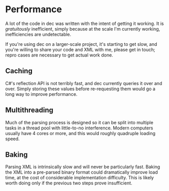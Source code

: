 # Performance

A lot of the code in dec was written with the intent of getting it working. It is *gratuitously* inefficient, simply because at the scale I'm currently working, inefficiencies are undetectable.

If you're using dec on a larger-scale project, it's starting to get slow, and you're willing to share your code and XML with me, please get in touch; repro cases are necessary to get actual work done.

## Caching

C#'s reflection API is not terribly fast, and dec currently queries it over and over. Simply storing these values before re-requesting them would go a long way to improve performance.

## Multithreading

Much of the parsing process is designed so it can be split into multiple tasks in a thread pool with little-to-no interference. Modern computers usually have 4 cores or more, and this would roughly quadruple loading speed.

## Baking

Parsing XML is intrinsically slow and will never be particularly fast. Baking the XML into a pre-parsed binary format could dramatically improve load time, at the cost of considerable implementation difficulty. This is likely worth doing only if the previous two steps prove insufficient.